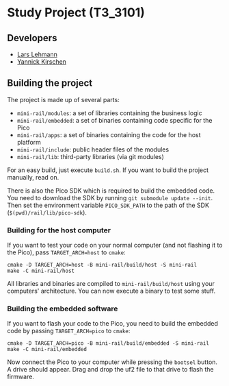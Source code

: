 # Study Project (T3_3101)

## Developers

- [Lars Lehmann](https://github.com/nichtLehdev)
- [Yannick Kirschen](https://github.com/yannickkirschen)

## Building the project

The project is made up of several parts:

- `mini-rail/modules`: a set of libraries containing the business logic
- `mini-rail/embedded`: a set of binaries containing code specific for the Pico
- `mini-rail/apps`: a set of binaries containing the code for the host platform
- `mini-rail/include`: public header files of the modules
- `mini-rail/lib`: third-party libraries (via git modules)

For an easy build, just execute `build.sh`. If you want to build the project
manually, read on.

There is also the Pico SDK which is required to build the embedded code. You
need to download the SDK by running `git submodule update --init`. Then set
the environment variable `PICO_SDK_PATH` to the path of the SDK
(`$(pwd)/rail/lib/pico-sdk`).

### Building for the host computer

If you want to test your code on your normal computer (and not flashing it to
the Pico), pass `TARGET_ARCH=host` to `cmake`:

```shell
cmake -D TARGET_ARCH=host -B mini-rail/build/host -S mini-rail
make -C mini-rail/host
```

All libraries and binaries are compiled to `mini-rail/build/host` using your
computers' architecture. You can now execute a binary to test some stuff.

### Building the embedded software

If you want to flash your code to the Pico, you need to build the embedded code
by passing `TARGET_ARCH=pico` to `cmake`:

```shell
cmake -D TARGET_ARCH=pico -B mini-rail/build/embedded -S mini-rail
make -C mini-rail/embedded
```

Now connect the Pico to your computer while pressing the `bootsel` button. A
drive should appear. Drag and drop the uf2 file to that drive to flash the
firmware.
